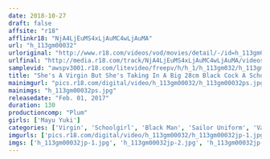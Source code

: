 ```yaml
---
date: 2018-10-27
draft: false
affsite: "r18"
afflinkr18: "NjA4LjEuMS4xLjAuMC4wLjAuMA"
url: "h_113gm00032"
urloriginal: "http://www.r18.com/videos/vod/movies/detail/-/id=h_113gm00032"
urlfinal: "http://media.r18.com/track/NjA4LjEuMS4xLjAuMC4wLjAuMA/videos/vod/movies/detail/-/id=h_113gm00032"
samplevid: "awspv3001.r18.com/litevideo/freepv/h/h_1/h_113gm032/h_113gm032_dmb_w.mp4"
title: "She's A Virgin But She's Taking In A Big 28cm Black Cock A Schoolgirl Lacrosse Athlete Mayu Yuki (Mr. Nakata) Shin Gomes"
mainimgurl: "pics.r18.com/digital/video/h_113gm00032/h_113gm00032ps.jpg"
mainimgs: "h_113gm00032ps.jpg"
releasedate: "Feb. 01, 2017"
duration: 130
productioncomp: "Plum"
girls: ['Mayu Yuki']
categories: ['Virgin', 'Schoolgirl', 'Black Man', 'Sailor Uniform', 'Variety', 'Featured Actress', 'Creampie', 'Blowjob', 'Hi-Def']
imgurls: ['pics.r18.com/digital/video/h_113gm00032/h_113gm00032jp-1.jpg', 'pics.r18.com/digital/video/h_113gm00032/h_113gm00032jp-2.jpg', 'pics.r18.com/digital/video/h_113gm00032/h_113gm00032jp-3.jpg', 'pics.r18.com/digital/video/h_113gm00032/h_113gm00032jp-4.jpg', 'pics.r18.com/digital/video/h_113gm00032/h_113gm00032jp-5.jpg', 'pics.r18.com/digital/video/h_113gm00032/h_113gm00032jp-6.jpg', 'pics.r18.com/digital/video/h_113gm00032/h_113gm00032jp-7.jpg', 'pics.r18.com/digital/video/h_113gm00032/h_113gm00032jp-8.jpg', 'pics.r18.com/digital/video/h_113gm00032/h_113gm00032jp-9.jpg', 'pics.r18.com/digital/video/h_113gm00032/h_113gm00032jp-10.jpg', 'pics.r18.com/digital/video/h_113gm00032/h_113gm00032jp-11.jpg', 'pics.r18.com/digital/video/h_113gm00032/h_113gm00032jp-12.jpg', 'pics.r18.com/digital/video/h_113gm00032/h_113gm00032jp-13.jpg', 'pics.r18.com/digital/video/h_113gm00032/h_113gm00032jp-14.jpg', 'pics.r18.com/digital/video/h_113gm00032/h_113gm00032jp-15.jpg', 'pics.r18.com/digital/video/h_113gm00032/h_113gm00032jp-16.jpg', 'pics.r18.com/digital/video/h_113gm00032/h_113gm00032jp-17.jpg', 'pics.r18.com/digital/video/h_113gm00032/h_113gm00032jp-18.jpg', 'pics.r18.com/digital/video/h_113gm00032/h_113gm00032jp-19.jpg', 'pics.r18.com/digital/video/h_113gm00032/h_113gm00032jp-20.jpg']
imgs: ['h_113gm00032jp-1.jpg', 'h_113gm00032jp-2.jpg', 'h_113gm00032jp-3.jpg', 'h_113gm00032jp-4.jpg', 'h_113gm00032jp-5.jpg', 'h_113gm00032jp-6.jpg', 'h_113gm00032jp-7.jpg', 'h_113gm00032jp-8.jpg', 'h_113gm00032jp-9.jpg', 'h_113gm00032jp-10.jpg', 'h_113gm00032jp-11.jpg', 'h_113gm00032jp-12.jpg', 'h_113gm00032jp-13.jpg', 'h_113gm00032jp-14.jpg', 'h_113gm00032jp-15.jpg', 'h_113gm00032jp-16.jpg', 'h_113gm00032jp-17.jpg', 'h_113gm00032jp-18.jpg', 'h_113gm00032jp-19.jpg', 'h_113gm00032jp-20.jpg']
---
```

